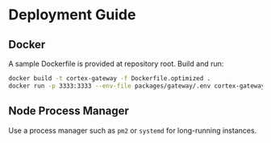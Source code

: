 # Deployment Guide

## Docker
A sample Dockerfile is provided at repository root. Build and run:
```bash
docker build -t cortex-gateway -f Dockerfile.optimized .
docker run -p 3333:3333 --env-file packages/gateway/.env cortex-gateway
```

## Node Process Manager
Use a process manager such as `pm2` or `systemd` for long-running instances.
